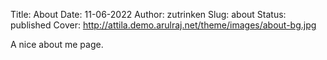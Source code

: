 Title: About
Date: 11-06-2022
Author: zutrinken
Slug: about
Status: published
Cover: http://attila.demo.arulraj.net/theme/images/about-bg.jpg

A nice about me page. 